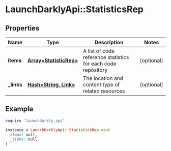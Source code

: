# LaunchDarklyApi::StatisticsRep

## Properties

| Name | Type | Description | Notes |
| ---- | ---- | ----------- | ----- |
| **items** | [**Array&lt;StatisticRep&gt;**](StatisticRep.md) | A list of code reference statistics for each code repository | [optional] |
| **_links** | [**Hash&lt;String, Link&gt;**](Link.md) | The location and content type of related resources | [optional] |

## Example

```ruby
require 'launchdarkly_api'

instance = LaunchDarklyApi::StatisticsRep.new(
  items: null,
  _links: null
)
```

